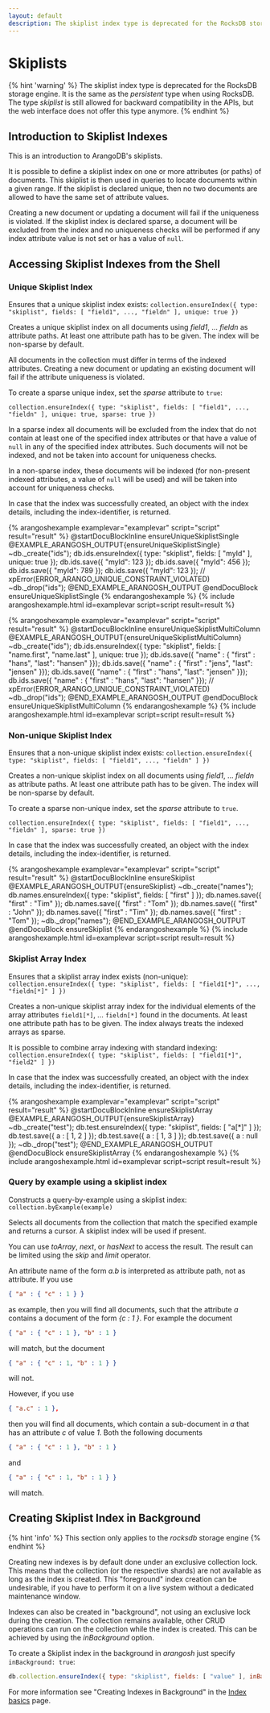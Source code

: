 ```yaml
---
layout: default
description: The skiplist index type is deprecated for the RocksDB storage engine.
---
```

Skiplists
=========

{% hint 'warning' %}
The skiplist index type is deprecated for the RocksDB storage engine.
It is the same as the *persistent* type when using RocksDB. The type *skiplist*
is still allowed for backward compatibility in the APIs, but the web interface
does not offer this type anymore.
{% endhint %}

Introduction to Skiplist Indexes
--------------------------------

This is an introduction to ArangoDB's skiplists.

It is possible to define a skiplist index on one or more attributes (or paths)
of documents. This skiplist is then used in queries to locate documents
within a given range. If the skiplist is declared unique, then no two documents are
allowed to have the same set of attribute values.

Creating a new document or updating a document will fail if the uniqueness is violated.
If the skiplist index is declared sparse, a document will be excluded from the index and no
uniqueness checks will be performed if any index attribute value is not set or has a value
of `null`.

Accessing Skiplist Indexes from the Shell
-----------------------------------------

### Unique Skiplist Index

<!-- js/server/modules/@arangodb/arango-collection.js-->

Ensures that a unique skiplist index exists:
`collection.ensureIndex({ type: "skiplist", fields: [ "field1", ..., "fieldn" ], unique: true })`

Creates a unique skiplist index on all documents using *field1*, ... *fieldn*
as attribute paths. At least one attribute path has to be given. The index will
be non-sparse by default.

All documents in the collection must differ in terms of the indexed
attributes. Creating a new document or updating an existing document will
fail if the attribute uniqueness is violated.

To create a sparse unique index, set the *sparse* attribute to `true`:

`collection.ensureIndex({ type: "skiplist", fields: [ "field1", ..., "fieldn" ], unique: true, sparse: true })`

In a sparse index all documents will be excluded from the index that do not
contain at least one of the specified index attributes or that have a value
of `null` in any of the specified index attributes. Such documents will
not be indexed, and not be taken into account for uniqueness checks.

In a non-sparse index, these documents will be indexed (for non-present
indexed attributes, a value of `null` will be used) and will be taken into
account for uniqueness checks.

In case that the index was successfully created, an object with the index
details, including the index-identifier, is returned.

{% arangoshexample examplevar="examplevar" script="script" result="result" %}
    @startDocuBlockInline ensureUniqueSkiplistSingle
    @EXAMPLE_ARANGOSH_OUTPUT{ensureUniqueSkiplistSingle}
    ~db._create("ids");
    db.ids.ensureIndex({ type: "skiplist", fields: [ "myId" ], unique: true });
    db.ids.save({ "myId": 123 });
    db.ids.save({ "myId": 456 });
    db.ids.save({ "myId": 789 });
    db.ids.save({ "myId": 123 });  // xpError(ERROR_ARANGO_UNIQUE_CONSTRAINT_VIOLATED)
    ~db._drop("ids");
    @END_EXAMPLE_ARANGOSH_OUTPUT
    @endDocuBlock ensureUniqueSkiplistSingle
{% endarangoshexample %}
{% include arangoshexample.html id=examplevar script=script result=result %}

{% arangoshexample examplevar="examplevar" script="script" result="result" %}
    @startDocuBlockInline ensureUniqueSkiplistMultiColumn
    @EXAMPLE_ARANGOSH_OUTPUT{ensureUniqueSkiplistMultiColumn}
    ~db._create("ids");
    db.ids.ensureIndex({ type: "skiplist", fields: [ "name.first", "name.last" ], unique: true });
    db.ids.save({ "name" : { "first" : "hans", "last": "hansen" }});
    db.ids.save({ "name" : { "first" : "jens", "last": "jensen" }});
    db.ids.save({ "name" : { "first" : "hans", "last": "jensen" }});
    db.ids.save({ "name" : { "first" : "hans", "last": "hansen" }});  // xpError(ERROR_ARANGO_UNIQUE_CONSTRAINT_VIOLATED)
    ~db._drop("ids");
    @END_EXAMPLE_ARANGOSH_OUTPUT
    @endDocuBlock ensureUniqueSkiplistMultiColumn
{% endarangoshexample %}
{% include arangoshexample.html id=examplevar script=script result=result %}

### Non-unique Skiplist Index

<!-- js/server/modules/@arangodb/arango-collection.js-->

Ensures that a non-unique skiplist index exists:
`collection.ensureIndex({ type: "skiplist", fields: [ "field1", ..., "fieldn" ] })`

Creates a non-unique skiplist index on all documents using *field1*, ...
*fieldn* as attribute paths. At least one attribute path has to be given.
The index will be non-sparse by default.

To create a sparse non-unique index, set the *sparse* attribute to `true`.

`collection.ensureIndex({ type: "skiplist", fields: [ "field1", ..., "fieldn" ], sparse: true })`

In case that the index was successfully created, an object with the index
details, including the index-identifier, is returned.

{% arangoshexample examplevar="examplevar" script="script" result="result" %}
    @startDocuBlockInline ensureSkiplist
    @EXAMPLE_ARANGOSH_OUTPUT{ensureSkiplist}
    ~db._create("names");
    db.names.ensureIndex({ type: "skiplist", fields: [ "first" ] });
    db.names.save({ "first" : "Tim" });
    db.names.save({ "first" : "Tom" });
    db.names.save({ "first" : "John" });
    db.names.save({ "first" : "Tim" });
    db.names.save({ "first" : "Tom" });
    ~db._drop("names");
    @END_EXAMPLE_ARANGOSH_OUTPUT
    @endDocuBlock ensureSkiplist
{% endarangoshexample %}
{% include arangoshexample.html id=examplevar script=script result=result %}

### Skiplist Array Index

Ensures that a skiplist array index exists (non-unique):
`collection.ensureIndex({ type: "skiplist", fields: [ "field1[*]", ..., "fieldn[*]" ] })`

Creates a non-unique skiplist array index for the individual elements of the array
attributes `field1[*]`, ... `fieldn[*]` found in the documents. At least
one attribute path has to be given. The index always treats the indexed arrays as
sparse.

It is possible to combine array indexing with standard indexing:
`collection.ensureIndex({ type: "skiplist", fields: [ "field1[*]", "field2" ] })`

In case that the index was successfully created, an object with the index
details, including the index-identifier, is returned.

{% arangoshexample examplevar="examplevar" script="script" result="result" %}
    @startDocuBlockInline ensureSkiplistArray
    @EXAMPLE_ARANGOSH_OUTPUT{ensureSkiplistArray}
    ~db._create("test");
    db.test.ensureIndex({ type: "skiplist", fields: [ "a[*]" ] });
    db.test.save({ a : [ 1, 2 ] });
    db.test.save({ a : [ 1, 3 ] });
    db.test.save({ a : null });
    ~db._drop("test");
    @END_EXAMPLE_ARANGOSH_OUTPUT
    @endDocuBlock ensureSkiplistArray
{% endarangoshexample %}
{% include arangoshexample.html id=examplevar script=script result=result %}

### Query by example using a skiplist index

Constructs a query-by-example using a skiplist index:
`collection.byExample(example)`

Selects all documents from the collection that match the specified example
and returns a cursor. A skiplist index will be used if present.

You can use *toArray*, *next*, or *hasNext* to access the
result. The result can be limited using the *skip* and *limit*
operator.

An attribute name of the form *a.b* is interpreted as attribute path,
not as attribute. If you use

```json
{ "a" : { "c" : 1 } }
```

as example, then you will find all documents, such that the attribute
*a* contains a document of the form *{c : 1 }*. For example the document

```json
{ "a" : { "c" : 1 }, "b" : 1 }
```

will match, but the document

```json
{ "a" : { "c" : 1, "b" : 1 } }
```

will not.

However, if you use

```json
{ "a.c" : 1 },
```

then you will find all documents, which contain a sub-document in *a*
that has an attribute *c* of value *1*. Both the following documents

```json
{ "a" : { "c" : 1 }, "b" : 1 }
```
and

```json
{ "a" : { "c" : 1, "b" : 1 } }
```
will match.


Creating Skiplist Index in Background
-------------------------------------

{% hint 'info' %}
This section only applies to the *rocksdb* storage engine
{% endhint %}

Creating new indexes is by default done under an exclusive collection lock. This means
that the collection (or the respective shards) are not available as long as the index
is created. This "foreground" index creation can be undesirable, if you have to perform it
on a live system without a dedicated maintenance window.

Indexes can also be created in "background", not using an exclusive lock during the creation. 
The collection remains available, other CRUD operations can run on the collection while the index is created.
This can be achieved by using the *inBackground* option.

To create a Skiplist index in the background in *arangosh* just specify `inBackground: true`:

```js
db.collection.ensureIndex({ type: "skiplist", fields: [ "value" ], inBackground: true });
```

For more information see "Creating Indexes in Background" in the [Index basics](indexing-index-basics.html) page.

